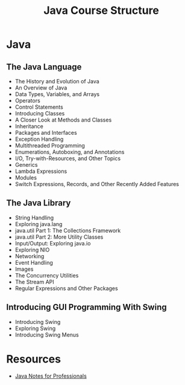 ﻿---
title: "Java Course Structure"
---

# Java

## The Java Language
- The History and Evolution of Java
- An Overview of Java
- Data Types, Variables, and Arrays
- Operators
- Control Statements
- Introducing Classes
- A Closer Look at Methods and Classes
- Inheritance
- Packages and Interfaces
- Exception Handling
- Multithreaded Programming
- Enumerations, Autoboxing, and Annotations
- I/O, Try-with-Resources, and Other Topics
- Generics
- Lambda Expressions
- Modules
- Switch Expressions, Records, and Other Recently Added Features
## The Java Library
- String Handling
- Exploring java.lang
- java.util Part 1: The Collections Framework
- java.util Part 2: More Utility Classes
- Input/Output: Exploring java.io
- Exploring NIO
- Networking
- Event Handling
- Images
- The Concurrency Utilities
- The Stream API
- Regular Expressions and Other Packages
## Introducing GUI Programming With Swing
- Introducing Swing
- Exploring Swing
- Introducing Swing Menus


# Resources
- [Java Notes for Professionals](https://goalkicker.com/JavaBook/)